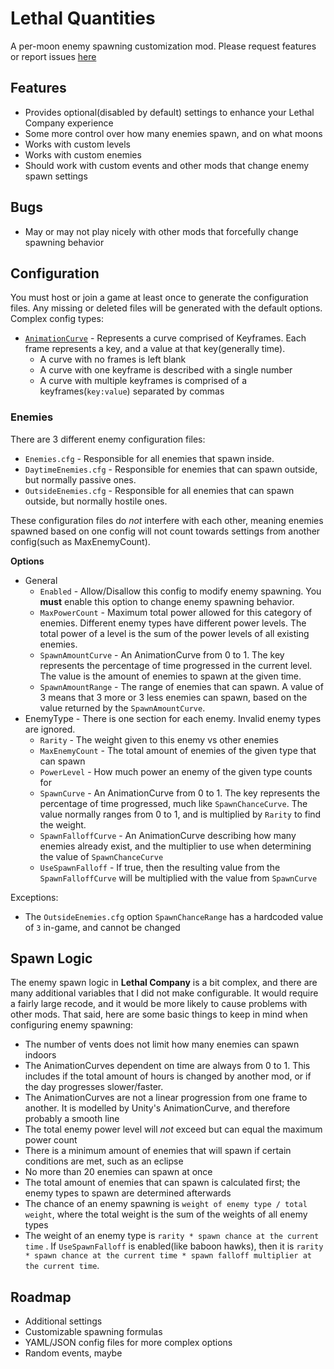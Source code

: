 # Lethal Quantities
A per-moon enemy spawning customization mod. Please request features or report issues [here](https://github.com/BananaPuncher714/LethalQuantities/issues)
## Features
- Provides optional(disabled by default) settings to enhance your Lethal Company experience
- Some more control over how many enemies spawn, and on what moons
- Works with custom levels
- Works with custom enemies
- Should work with custom events and other mods that change enemy spawn settings
## Bugs
- May or may not play nicely with other mods that forcefully change spawning behavior
## Configuration
You must host or join a game at least once to generate the configuration files. Any missing or deleted files will be generated with the default options.
Complex config types:
- [`AnimationCurve`](https://docs.unity3d.com/Manual/animeditor-AnimationCurves.html) - Represents a curve comprised of Keyframes. Each frame represents a key, and a value at that key(generally time).
  - A curve with no frames is left blank
  - A curve with one keyframe is described with a single number
  - A curve with multiple keyframes is comprised of a keyframes(`key:value`) separated by commas
### Enemies
There are 3 different enemy configuration files:
- `Enemies.cfg` - Responsible for all enemies that spawn inside.
- `DaytimeEnemies.cfg` - Responsible for enemies that can spawn outside, but normally passive ones.
- `OutsideEnemies.cfg` - Responsible for all enemies that can spawn outside, but normally hostile ones.


These configuration files do _not_ interfere with each other, meaning enemies spawned based on one config will not count towards settings from another config(such as MaxEnemyCount).


**Options**
- General
  - `Enabled` - Allow/Disallow this config to modify enemy spawning. You **must** enable this option to change enemy spawning behavior.
  - `MaxPowerCount` - Maximum total power allowed for this category of enemies. Different enemy types have different power levels. The total power of a level is the sum of the power levels of all existing enemies.
  - `SpawnAmountCurve` - An AnimationCurve from 0 to 1. The key represents the percentage of time progressed in the current level. The value is the amount of enemies to spawn at the given time.
  - `SpawnAmountRange` - The range of enemies that can spawn. A value of 3 means that 3 more or 3 less enemies can spawn, based on the value returned by the `SpawnAmountCurve`.
- EnemyType - There is one section for each enemy. Invalid enemy types are ignored.
  - `Rarity` - The weight given to this enemy vs other enemies
  - `MaxEnemyCount` - The total amount of enemies of the given type that can spawn
  - `PowerLevel` - How much power an enemy of the given type counts for
  - `SpawnCurve` - An AnimationCurve from 0 to 1. The key represents the percentage of time progressed, much like `SpawnChanceCurve`. The value normally ranges from 0 to 1, and is multiplied by `Rarity` to find the weight.
  - `SpawnFalloffCurve` - An AnimationCurve describing how many enemies already exist, and the multiplier to use when determining the value of `SpawnChanceCurve`
  - `UseSpawnFalloff` - If true, then the resulting value from the `SpawnFalloffCurve` will be multiplied with the value from `SpawnCurve`


Exceptions:
- The `OutsideEnemies.cfg` option `SpawnChanceRange` has a hardcoded value of `3` in-game, and cannot be changed
## Spawn Logic
The enemy spawn logic in **Lethal Company** is a bit complex, and there are many additional variables that I did not make configurable. It would require a fairly large recode, and it would be more likely to cause problems with other mods. That said, here are some basic things to keep in mind when configuring enemy spawning:
- The number of vents does not limit how many enemies can spawn indoors
- The AnimationCurves dependent on time are always from 0 to 1. This includes if the total amount of hours is changed by another mod, or if the day progresses slower/faster.
- The AnimationCurves are not a linear progression from one frame to another. It is modelled by Unity's AnimationCurve, and therefore probably a smooth line
- The total enemy power level will _not_ exceed but can equal the maximum power count
- There is a minimum amount of enemies that will spawn if certain conditions are met, such as an eclipse
- No more than 20 enemies can spawn at once
- The total amount of enemies that can spawn is calculated first; the enemy types to spawn are determined afterwards
- The chance of an enemy spawning is `weight of enemy type / total weight`, where the total weight is the sum of the weights of all enemy types
- The weight of an enemy type is `rarity * spawn chance at the current time` . If `UseSpawnFalloff` is enabled(like baboon hawks), then it is `rarity * spawn chance at the current time * spawn falloff multiplier at the current time`.
## Roadmap
- Additional settings
- Customizable spawning formulas
- YAML/JSON config files for more complex options
- Random events, maybe
